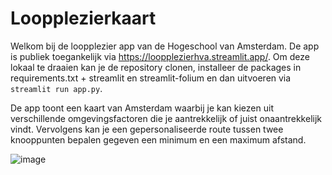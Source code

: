 # Loopplezierkaart

Welkom bij de loopplezier app van de Hogeschool van Amsterdam. De app is publiek toegankelijk via https://loopplezierhva.streamlit.app/. Om deze lokaal te draaien kan je de repository clonen, installeer de packages in requirements.txt + streamlit en streamlit-folium en dan uitvoeren via `streamlit run app.py`. 

De app toont een kaart van Amsterdam waarbij je kan kiezen uit verschillende omgevingsfactoren die je aantrekkelijk of juist onaantrekkelijk vindt. Vervolgens kan je een gepersonaliseerde route tussen twee knooppunten bepalen gegeven een minimum en een maximum afstand. 

![image](https://github.com/DatalabHvA/loopplezier/assets/43748923/8b0abb16-f2b7-4123-82f0-c1f1539e59cb)
